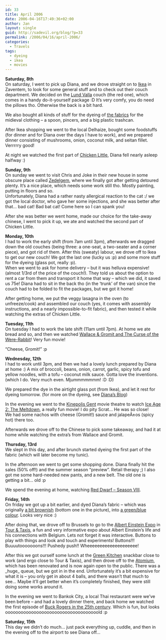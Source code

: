 ```yaml
---
id: 33
title: April 2006
date: 2006-04-16T17:49:36+02:00
author: Jan
layout: single
guid: http://sadevil.org/blog/?p=33
permalink: /2006/04/16/april-2006/
categories:
  - Travels
tags:
  - dyeing
  - ikea
  - movies
---
```

**Saturday, 8th**  
On saturday, I went to pick up Diana, and we drove straight on to [Ikea](http://www.ikea.be/) in Zaventem, to look for some general stuff and to check out their couch department. We decided on the [Lund Valla](http://www.ikea.com/webapp/wcs/stores/servlet/ProductDisplay?topcategoryId=15585&catalogId=10103&storeId=11&productId=52973&langId=-5&parentCats=15585*15770*15945) couch (the red one), which comes in a handy do-it-yourself package :D It&#8217;s very comfy, you do need the pillows tho. Otherwise the back is a bit hard.

We also bought all kinds of stuff for the dyeing of [the fabrics]("/assets/images/2006/04/linen_fabric_01-me.jpg) for the midieval clothing &#8211; a spoon, pincers, and a big plastic trashcan.

After Ikea shopping we went to the local Delhaize, bought some foodstuffs (for dinner and for Diana over the days I have to work), and we prepared dinner consisting of mushrooms, onion, coconut milk, and seitan fillet. Verrrrry good!

At night we watched the first part of [Chicken Little](http://www.imdb.com/title/tt0371606/), Diana fell nearly asleep halfway :)

**Sunday, 9th**  
On sunday we went to visit Chris and Joke in their new house in some obscure place called [Zedelgem](http://www.zedelgem.be/), where we finally got after getting detoured plenty. It&#8217;s a nice place, which needs some work still tho. Mostly painting, putting in floors and so.  
Unfortunately, Diana had a rather nasty allergical reaction to the cat :/ we got the local doctor, who gave her some injections, and she was better after that&#8230; bad cat! Bad bat cat! Come here so I can spank you!

After she was better we went home, made our choice for the take-away chinese, I went to pick it up, we ate and watched the second part of Chicken Little.

**Monday, 10th**  
I had to work the early shift (from 7am until 3pm), afterwards we dragged down the old couches (being three: a one-seat, a two-seater and a corner piece), and got rid of them. After this (sweaty) labour, we drove off to Ikea to get our new couch! We got the last one (lucky us :p) and some more stuff for the dyeing (glass pot, really :p).  
When we went to ask for home delivery &#8211; but it was helluva expensive! (almost 1/3rd of the price of the couch!). They told us about the option to rent a car from them and transport it home that way &#8211; which we did, it saved us 75e! Diana had to sit in the back tho (in the &#8216;trunk&#8217; of the van) since the couch had to be folded to fit the packages, but we got it home!

After getting home, we put the veggy lasagna in the oven (to unfreeze/cook) and assembled our couch (yes, it comes with assembly instructions, and a nearly impossible-to-fit fabric), and then tested it while watching the extras of Chicken Little.

**Tuesday, 11th**  
On tuesday I had to work the late shift (11am until 7pm). At home we ate bread and so, and then we watched [Wallace & Gromit and The Curse of the Were-Rabbit](http://www.imdb.com/title/tt0312004/)! Very fun movie!

&#8220;Cheese, Gromit!&#8221; :p

**Wednesday, 12th**  
I had to work until 3pm, and then we had a lovely lunch prepared by Diana at home :) A mix of broccoli, beans, onion, carrot, garlic, spicy tofu and yellow noodles, with a tofu &#8211; coconut milk sauce. Gotta love the inventions. (which I do. Very much even. Mjummmmmmm! :D :D)

We prepared the dye in the airtight glass pot (from Ikea), and let it rest for dyeing tomorrow. (for more on the dyeing, see [Diana&#8217;s Blog](http://sade.sadevil.org/blog/?p=57))

In the evening we went to the [Kinepolis Gent](http://www.kinepolis.be) movie theatre to watch [Ice Age 2: The Meltdown](http://www.imdb.com/title/tt0438097/), a really fun movie! I do pity Scrat&#8230; He was so close!  
We had some nachos with cheese (Gromit!) sauce and jalapeÃ±os (spicy hot) there too.

Afterwards we drove off to the Chinese to pick some takeaway, and had it at home while watching the extra&#8217;s from Wallace and Gromit.

**Thursday, 13rd**  
We slept in this day, and after brunch started dyeing the first part of the fabric (which will later become my tunic).

In the afternoon we went to get some shopping done. Diana finally hit the sales (50% off!) and the summer season &#8220;preview&#8221;. Retail therapy ;) I also got me some hard-needed new pants, and a new belt. The old one is getting a bit&#8230; old :p

We spend the evening at home, watching [Red Dwarf &#8211; Season VIII](http://www.reddwarf.co.uk).

**Friday, 14th**  
On friday we got up a bit earlier, and dyed Diana&#8217;s fabric &#8211; which was originally [a bit brownish]("/assets/images/2006/04/linen_fabric_02-me.jpg) (bottom one in the picture), into [a green/blue colour]("/assets/images/2006/04/p3160387.jpg). Looks very nice :)

After doing that, we drove off to Brussels to go to the [Albert Einstein Expo](http://www.alberteinstein.be) in [Tour & Taxis](http://www.tour-taxis.com/en/), a fun and very informative expo about Albert Einstein&#8217;s life and his connections with Belgium. Lets not forget it was interactive. Buttons to play with things and look and touch and experiments! Buttons!!! Buuuutooooooons!!! Pushedy push!! Wheeeeeeeeeeeeeeeeeeee! </kiddy>

After this we got ourself some lunch at the [Green Kitchen](http://www.green-attitude.be) snackbar close to work (and ergo close to Tour & Taxis), and then drove off to the [Atomium](http://www.atomium.be), which has been renovated and is now again open to the public. There was a \_huge\_ queue, but we got in in the end. Unfortunately it&#8217;s a bit expensive for what it is &#8211; you only get in about 4 balls, and there wasn&#8217;t that much to see&#8230; Maybe it&#8217;ll get better when it&#8217;s completely finished, they were still doing some works around it.

In the evening we went to Bankok City, a local Thai restaurant were we&#8217;ve been before &#8211; and had a lovely dinner there, and back home we watched the first episode of [Buck Rogers in the 25th century](http://www.imdb.com/title/tt0077278/). Which is fun, but looks oooooooooooooooooooooooooooooooooooold :p

**Saturday, 15th**  
This day we didn&#8217;t do much&#8230; just pack everything up, cuddle, and then in the evening off to the airport to see Diana off&#8230;
